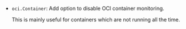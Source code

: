 - `oci.Container`: Add option to disable OCI container monitoring.

  This is mainly useful for containers which are not running all the time.
